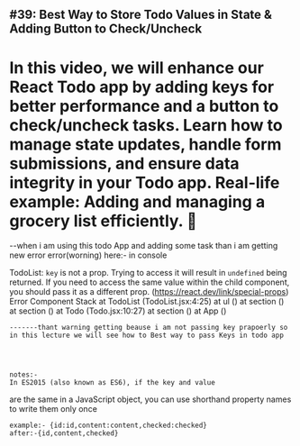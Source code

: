 ****#39: Best Way to Store Todo Values in State & Adding Button to Check/Uncheck****
----------------------------------------
In this video, we will enhance our React Todo app by adding keys for better performance and a button to check/uncheck tasks. Learn how to manage state updates, handle form submissions, and ensure data integrity in your Todo app. Real-life example: Adding and managing a grocery list efficiently. 💸
=============================================
--when i am using this todo App and adding some task than i am getting new error 
error(worning) here:- in console


TodoList: `key` is not a prop. Trying to access it will result in `undefined` being returned. If you need to access the same value within the child component, you should pass it as a different prop. (https://react.dev/link/special-props) Error Component Stack
    at TodoList (TodoList.jsx:4:25)
    at ul (<anonymous>)
    at section (<anonymous>)
    at section (<anonymous>)
    at Todo (Todo.jsx:10:27)
    at section (<anonymous>)
    at App (<anonymous>)



    -------thant warning getting beause i am not passing key prapoerly so in this lecture we will see how to Best way to pass Keys in todo app




    notes:-
    In ES2015 (also known as ES6), if the key and value
   are the same in a JavaScript object, you can use shorthand
    property names to write them only once

    example:- {id:id,content:content,checked:checked}
    after:-{id,content,checked}